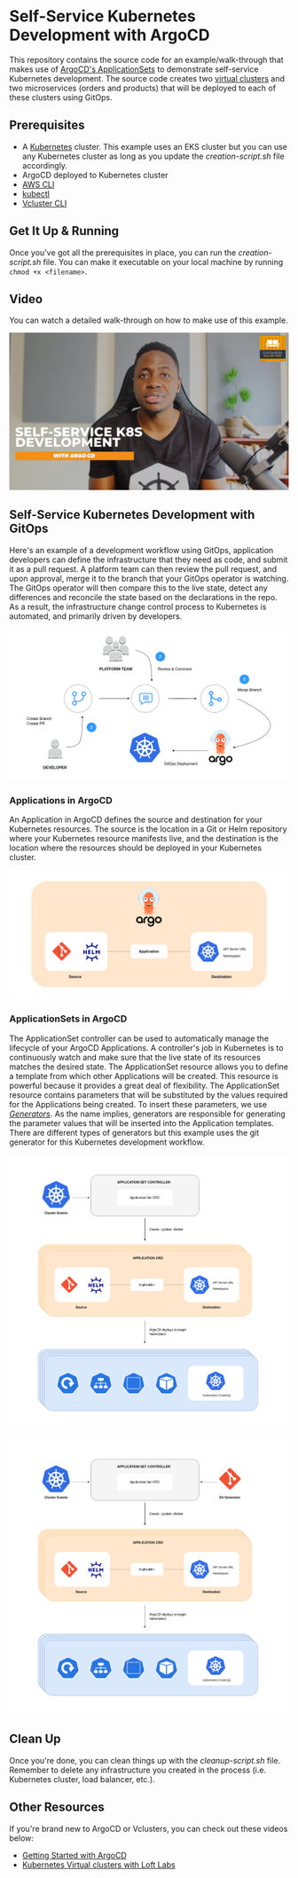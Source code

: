 # Self-Service Kubernetes Development with ArgoCD
This repository contains the source code for an example/walk-through that makes use of [ArgoCD's ApplicationSets](https://argo-cd.readthedocs.io/en/stable/user-guide/application-set/) to demonstrate self-service Kubernetes development. The source code creates two [virtual clusters](https://www.vcluster.com/docs/what-are-virtual-clusters) and two microservices (orders and products) that will be deployed to each of these clusters using GitOps. 

## Prerequisites
* A [Kubernetes](https://kubernetes.io/) cluster. This example uses an EKS cluster but you can use any Kubernetes cluster as long as you update the *creation-script.sh* file accordingly.
* ArgoCD deployed to Kubernetes cluster
* [AWS CLI](https://docs.aws.amazon.com/cli/latest/userguide/getting-started-version.html)
* [kubectl](https://kubernetes.io/docs/tasks/tools/) 
* [Vcluster CLI](https://www.vcluster.com/docs/getting-started/setup)

## Get It Up & Running
Once you've got all the prerequisites in place, you can run the *creation-script.sh* file. You can make it executable on your local machine by running `chmod +x <filename>`. 

## Video
You can watch a detailed walk-through on how to make use of this example. 

[![Alt text](./video-thumbnail.jpg?raw=true "Video Thumbnail")](https://youtu.be/pCoqqNZmnP8)

## Self-Service Kubernetes Development with GitOps
Here's an example of a development workflow using GitOps, application developers can define the infrastructure that they need as code, and submit it as a pull request. A platform team can then review the pull request, and upon approval, merge it to the branch that your GitOps operator is watching. The GitOps operator will then compare this to the live state, detect any differences and reconcile the state based on the declarations in the repo. As a result, the infrastructure change control process to Kubernetes is automated, and primarily driven by developers.

[![Alt text](./diagrams/diagram1.png?raw=true "GitOps Workflow Example")](https://youtu.be/pCoqqNZmnP8)

### Applications in ArgoCD
An Application in ArgoCD defines the source and destination for your Kubernetes resources. The source is the location in a Git or Helm repository where your Kubernetes resource manifests live, and the destination is the location where the resources should be deployed in your Kubernetes cluster.

![Alt text](./diagrams/diagram2.png?raw=true "ArgoCD Application Diagram")

### ApplicationSets in ArgoCD
The ApplicationSet controller can be used to automatically manage the lifecycle of your ArgoCD Applications. A controller's job in Kubernetes is to continuously watch and make sure that the live state of its resources matches the desired state. The ApplicationSet resource allows you to define a template from which other Applications will be created. This resource is powerful because it provides a great deal of flexibility. The ApplicationSet resource contains parameters that will be substituted by the values required for the Applications being created. To insert these parameters, we use *[Generators](https://argo-cd.readthedocs.io/en/stable/operator-manual/applicationset/Generators/)*. As the name implies, generators are responsible for generating the parameter values that will be inserted into the Application templates. There are different types of generators but this example uses the git generator for this Kubernetes development workflow. 

![Alt text](./diagrams/diagram3.png?raw=true "ArgoCD ApplicationSet Diagram")

![Alt text](./diagrams/diagram4.png?raw=true "ArgoCD ApplicationSet Diagram")

## Clean Up
Once you're done, you can clean things up with the *cleanup-script.sh* file. Remember to delete any infrastructure you created in the process (i.e. Kubernetes cluster, load balancer, etc.).

## Other Resources
If you're brand new to ArgoCD or Vclusters, you can check out these videos below:
* [Getting Started with ArgoCD](https://youtu.be/AvLuplh1skA)
* [Kubernetes Virtual clusters with Loft Labs](https://youtu.be/a8fIyUd9438)

